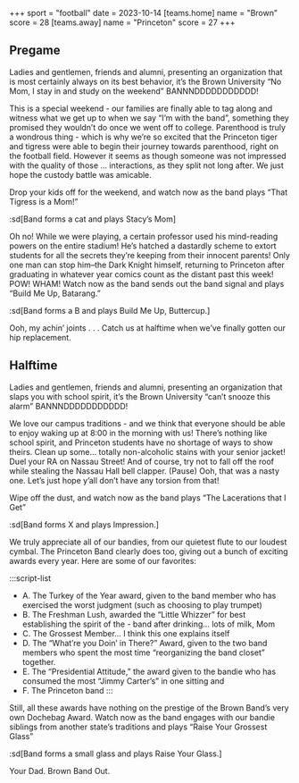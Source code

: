 +++
sport = "football"
date = 2023-10-14
[teams.home]
name = "Brown"
score = 28
[teams.away]
name = "Princeton"
score = 27
+++

## Pregame

Ladies and gentlemen, friends and alumni, presenting an organization that is most certainly always on its best behavior, it’s the Brown University “No Mom, I stay in and study on the weekend” BANNNDDDDDDDDDDD!

This is a special weekend - our families are finally able to tag along and witness what we get up to when we say “I’m with the band”, something they promised they wouldn’t do once we went off to college. Parenthood is truly a wondrous thing - which is why we’re so excited that the Princeton tiger and tigress were able to begin their journey towards parenthood, right on the football field. However it seems as though someone was not impressed with the quality of those … interactions, as they split not long after. We just hope the custody battle was amicable.

Drop your kids off for the weekend, and watch now as the band plays “That Tigress is a Mom!”

:sd[Band forms a cat and plays Stacy’s Mom]

Oh no! While we were playing, a certain professor used his mind-reading powers on the entire stadium! He’s hatched a dastardly scheme to extort students for all the secrets they’re keeping from their innocent parents! Only one man can stop him–the Dark Knight himself, returning to Princeton after graduating in whatever year comics count as the distant past this week! POW! WHAM! Watch now as the band sends out the band signal and plays “Build Me Up, Batarang.”

:sd[Band forms a B and plays Build Me Up, Buttercup.]

Ooh, my achin’ joints . . . Catch us at halftime when we’ve finally gotten our hip replacement.

## Halftime

Ladies and gentlemen, friends and alumni, presenting an organization that slaps you with school spirit, it’s the Brown University “can’t snooze this alarm” BANNNDDDDDDDDDDD!

We love our campus traditions - and we think that everyone should be able to enjoy waking up at 8:00 in the morning with us! There’s nothing like school spirit, and Princeton students have no shortage of ways to show theirs. Clean up some… totally non-alcoholic stains with your senior jacket! Duel your RA on Nassau Street! And of course, try not to fall off the roof while stealing the Nassau Hall bell clapper. (Pause) Ooh, that was a nasty one. Let’s just hope y’all don’t have any torsion from that!

Wipe off the dust, and watch now as the band plays “The Lacerations that I Get”

:sd[Band forms X and plays Impression.]

We truly appreciate all of our bandies, from our quietest flute to our loudest cymbal. The Princeton Band clearly does too, giving out a bunch of exciting awards every year. Here are some of our favorites:

:::script-list
- A. The Turkey of the Year award, given to the band member who has exercised the worst judgment (such as choosing to play trumpet)
- B. The Freshman Lush, awarded the “Little Whizzer” for best establishing the spirit of the - band after drinking… lots of milk, Mom
- C. The Grossest Member… I think this one explains itself
- D. The “What’re you Doin’ in There?” Award, given to the two band members who spent the most time “reorganizing the band closet” together.
- E. The “Presidential Attitude,” the award given to the bandie who has consumed the most “Jimmy Carter’s” in one sitting and 
- F. The Princeton band
:::

Still, all these awards have nothing on the prestige of the Brown Band’s very own Dochebag Award. Watch now as the band engages with our bandie siblings from another state’s traditions and plays “Raise Your Grossest Glass”

:sd[Band forms a small glass and plays Raise Your Glass.]

Your Dad. Brown Band Out.
